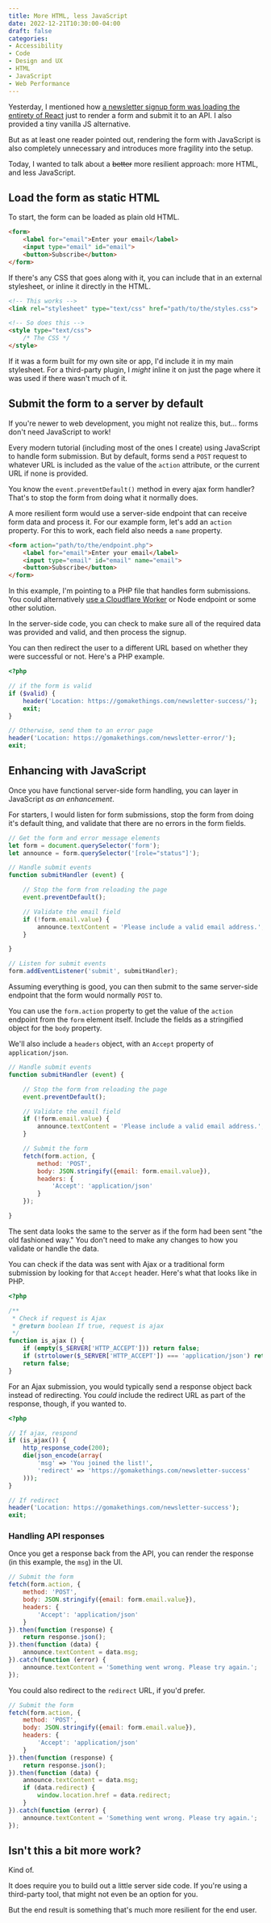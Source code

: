 ```yaml
---
title: More HTML, less JavaScript
date: 2022-12-21T10:30:00-04:00
draft: false
categories:
- Accessibility
- Code
- Design and UX
- HTML
- JavaScript
- Web Performance
---
```


Yesterday, I mentioned how [a newsletter signup form was loading the entirety of React](/using-a-wrecking-ball-for-a-problem-that-requires-hammer/) just to render a form and submit it to an API. I also provided a tiny vanilla JS alternative.

But as at least one reader pointed out, rendering the form with JavaScript is also completely unnecessary and introduces more fragility into the setup.

Today, I wanted to talk about a ~~better~~ more resilient approach: more HTML, and less JavaScript.

## Load the form as static HTML

To start, the form can be loaded as plain old HTML.

```html
<form>
	<label for="email">Enter your email</label>
	<input type="email" id="email">
	<button>Subscribe</button>
</form>
```

If there's any CSS that goes along with it, you can include that in an external stylesheet, or inline it directly in the HTML.

```html
<!-- This works -->
<link rel="stylesheet" type="text/css" href="path/to/the/styles.css">

<!-- So does this -->
<style type="text/css">
	/* The CSS */
</style>
```

If it was a form built for my own site or app, I'd include it in my main stylesheet. For a third-party plugin, I _might_ inline it on just the page where it was used if there wasn't much of it.

## Submit the form to a server by default

If you're newer to web development, you might not realize this, but... forms don't need JavaScript to work!

Every modern tutorial (including most of the ones I create) using JavaScript to handle form submission. But by default, forms send a `POST` request to whatever URL is included as the value of the `action` attribute, or the current URL if none is provided.

You know the `event.preventDefault()` method in every ajax form handler? That's to stop the form from doing what it normally does.

A more resilient form would use a server-side endpoint that can receive form data and process it. For our example form, let's add an `action` property. For this to work, each field also needs a `name` property.

```html
<form action="path/to/the/endpoint.php">
	<label for="email">Enter your email</label>
	<input type="email" id="email" name="email">
	<button>Subscribe</button>
</form>
```

In this example, I'm pointing to a PHP file that handles form submissions. You could alternatively [use a Cloudflare Worker](https://vanillajsguides.com/serverless) or Node endpoint or some other solution.

In the server-side code, you can check to make sure all of the required data was provided and valid, and then process the signup.

You can then redirect the user to a different URL based on whether they were successful or not. Here's a PHP example.

```php
<?php 

// if the form is valid
if ($valid) {
	header('Location: https://gomakethings.com/newsletter-success/');
	exit;
}

// Otherwise, send them to an error page
header('Location: https://gomakethings.com/newsletter-error/');
exit;
```

## Enhancing with JavaScript

Once you have functional server-side form handling, you can layer in JavaScript _as an enhancement_.

For starters, I would listen for form submissions, stop the form from doing it's default thing, and validate that there are no errors in the form fields.

```js
// Get the form and error message elements
let form = document.querySelector('form');
let announce = form.querySelector('[role="status"]');

// Handle submit events
function submitHandler (event) {

	// Stop the form from reloading the page
	event.preventDefault();

	// Validate the email field
	if (!form.email.value) {
		announce.textContent = 'Please include a valid email address.';
	}

}

// Listen for submit events
form.addEventListener('submit', submitHandler);
```

Assuming everything is good, you can then submit to the same server-side endpoint that the form would normally `POST` to. 

You can use the `form.action` property to get the value of the `action` endpoint from the `form` element itself. Include the fields as a stringified object for the `body` property.

We'll also include a `headers` object, with an `Accept` property of `application/json`.

```js
// Handle submit events
function submitHandler (event) {

	// Stop the form from reloading the page
	event.preventDefault();

	// Validate the email field
	if (!form.email.value) {
		announce.textContent = 'Please include a valid email address.';
	}

	// Submit the form
	fetch(form.action, {
		method: 'POST',
		body: JSON.stringify({email: form.email.value}),
		headers: {
			'Accept': 'application/json'
		}
	});

}
```

The sent data looks the same to the server as if the form had been sent "the old fashioned way." You don't need to make any changes to how you validate or handle the data.

You can check if the data was sent with Ajax or a traditional form submission by looking for that `Accept` header. Here's what that looks like in PHP.

```php
<?php

/**
 * Check if request is Ajax
 * @return boolean If true, request is ajax
 */
function is_ajax () {
	if (empty($_SERVER['HTTP_ACCEPT'])) return false;
	if (strtolower($_SERVER['HTTP_ACCEPT']) === 'application/json') return true;
	return false;
}
```

For an Ajax submission, you would typically send a response object back instead of redirecting. You _could_ include the redirect URL as part of the response, though, if you wanted to.

```php
<?php

// If ajax, respond
if (is_ajax()) {
	http_response_code(200);
	die(json_encode(array(
		'msg' => 'You joined the list!',
		'redirect' => 'https://gomakethings.com/newsletter-success'
	)));
}

// If redirect
header('Location: https://gomakethings.com/newsletter-success');
exit;
```

### Handling API responses

Once you get a response back from the API, you can render the response (in this example, the `msg`) in the UI.

```js
// Submit the form
fetch(form.action, {
	method: 'POST',
	body: JSON.stringify({email: form.email.value}),
	headers: {
		'Accept': 'application/json'
	}
}).then(function (response) {
	return response.json();
}).then(function (data) {
	announce.textContent = data.msg;	
}).catch(function (error) {
	announce.textContent = 'Something went wrong. Please try again.';
});
```

You could also redirect to the `redirect` URL, if you'd prefer.

```js
// Submit the form
fetch(form.action, {
	method: 'POST',
	body: JSON.stringify({email: form.email.value}),
	headers: {
		'Accept': 'application/json'
	}
}).then(function (response) {
	return response.json();
}).then(function (data) {
	announce.textContent = data.msg;
	if (data.redirect) {
		window.location.href = data.redirect;
	}
}).catch(function (error) {
	announce.textContent = 'Something went wrong. Please try again.';
});
```

## Isn't this a bit more work?

Kind of. 

It does require you to build out a little server side code. If you're using a third-party tool, that might not even be an option for you.

But the end result is something that's much more resilient for the end user.